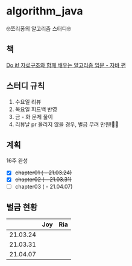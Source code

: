 # algorithm_java
🤓쪼리퐁의 알고리즘 스터디🤓

## 책
[Do it! 자료구조와 함께 배우는 알고리즘 입문 - 자바 편](http://www.easyspub.co.kr/20_Menu/BookView/B001/299/PUB)

## 스터디 규칙
1. 수요일 리뷰
2. 목요일 피드백 반영 
3. 금 - 화 문제 풀이 
4. 리뷰날 pr 올리지 않을 경우, 벌금 무려 만원!💸💸

## 계획
16주 완성

- [x] ~~chapter01 ( - 21.03.24)~~ 
- [x] ~~chapter02 ( - 21.03.31)~~ 
- [ ] chapter03 ( - 21.04.07)

## 벌금 현황
||**Joy**|**Ria**|
---|---|---
|21.03.24|||
|21.03.31|||
|21.04.07|||
